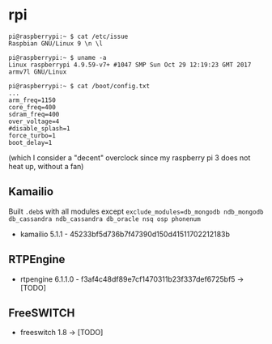 # rpi
```
pi@raspberrypi:~ $ cat /etc/issue
Raspbian GNU/Linux 9 \n \l
```

```
pi@raspberrypi:~ $ uname -a
Linux raspberrypi 4.9.59-v7+ #1047 SMP Sun Oct 29 12:19:23 GMT 2017 armv7l GNU/Linux
```

```
pi@raspberrypi:~ $ cat /boot/config.txt
...
arm_freq=1150
core_freq=400
sdram_freq=400
over_voltage=4
#disable_splash=1
force_turbo=1
boot_delay=1
```
(which I consider a "decent" overclock since my raspberry pi 3 does not heat up, without a fan)


## Kamailio
Built `.deb`s with all modules except `exclude_modules=db_mongodb ndb_mongodb db_cassandra ndb_cassandra db_oracle nsq osp phonenum`

- kamailio 5.1.1 - 45233bf5d736b7f47390d150d41511702212183b


## RTPEngine

- rtpengine 6.1.1.0 - f3af4c48df89e7cf1470311b23f337def6725bf5 -> [TODO]


## FreeSWITCH

- freeswitch 1.8 -> [TODO]
